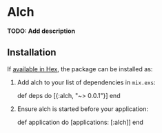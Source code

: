 # Alch

**TODO: Add description**

## Installation

If [available in Hex](https://hex.pm/docs/publish), the package can be installed as:

  1. Add alch to your list of dependencies in `mix.exs`:

        def deps do
          [{:alch, "~> 0.0.1"}]
        end

  2. Ensure alch is started before your application:

        def application do
          [applications: [:alch]]
        end

